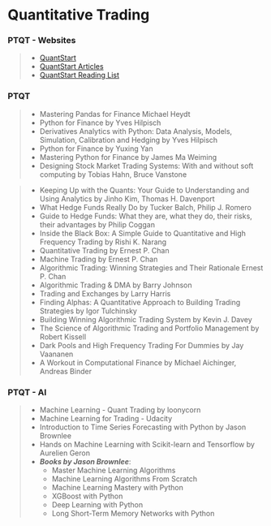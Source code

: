 # Quantitative Trading #

### PTQT - Websites ###
> * [QuantStart](https://www.quantstart.com/)
> * [QuantStart Articles](https://www.quantstart.com/articles)
> * [QuantStart Reading List](https://www.quantstart.com/articles/Quantitative-Finance-Reading-List)

### PTQT ###
> * Mastering Pandas for Finance Michael Heydt
> * Python for Finance by Yves Hilpisch
> * Derivatives Analytics with Python: Data Analysis, Models, Simulation, Calibration and Hedging by Yves Hilpisch
> * Python for Finance by Yuxing Yan
> * Mastering Python for Finance by James Ma Weiming
> * Designing Stock Market Trading Systems: With and without soft computing by Tobias Hahn, Bruce Vanstone

> * Keeping Up with the Quants: Your Guide to Understanding and Using Analytics by Jinho Kim, Thomas H. Davenport
> * What Hedge Funds Really Do by Tucker Balch, Philip J. Romero
> * Guide to Hedge Funds: What they are, what they do, their risks, their advantages by  Philip Coggan
> * Inside the Black Box: A Simple Guide to Quantitative and High Frequency Trading by Rishi K. Narang
> * Quantitative Trading by Ernest P. Chan
> * Machine Trading by Ernest P. Chan
> * Algorithmic Trading: Winning Strategies and Their Rationale Ernest P. Chan
> * Algorithmic Trading & DMA by Barry Johnson
> * Trading and Exchanges by Larry Harris
> * Finding Alphas: A Quantitative Approach to Building Trading Strategies by Igor Tulchinsky
> *  Building Winning Algorithmic Trading System by Kevin J. Davey
> * The Science of Algorithmic Trading and Portfolio Management by Robert Kissell
> * Dark Pools and High Frequency Trading For Dummies by Jay Vaananen
> * A Workout in Computational Finance by Michael Aichinger, Andreas Binder

### PTQT - AI ###
> * Machine Learning - Quant Trading by loonycorn
> * Machine Learning for Trading - Udacity
> * Introduction to Time Series Forecasting with Python by Jason Brownlee
> * Hands on Machine Learning with Scikit-learn and Tensorflow by Aurelien Geron
> * **_Books by Jason Brownlee_**:
>     + Master Machine Learning Algorithms
>     + Machine Learning Algorithms From Scratch
>     + Machine Learning Mastery with Python
>     + XGBoost with Python
>     + Deep Learning with Python
>     + Long Short-Term Memory Networks with Python
    





